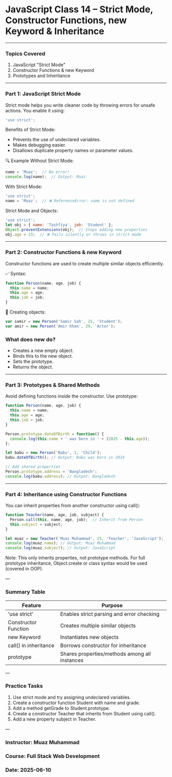 # JavaScript Class 14 – Strict Mode, Constructor Functions, new Keyword & Inheritance

---

### Topics Covered

1. JavaScript "Strict Mode"
2. Constructor Functions & new Keyword
3. Prototypes and Inheritance

---

### Part 1: JavaScript Strict Mode

Strict mode helps you write cleaner code by throwing errors for unsafe actions. You enable it using:

```js
'use strict';
```

Benefits of Strict Mode:

* Prevents the use of undeclared variables.
* Makes debugging easier.
* Disallows duplicate property names or parameter values.

🔍 Example Without Strict Mode:

```js
name = 'Muaz';  // No error!
console.log(name);  // Output: Muaz
```

 With Strict Mode:

```js
'use strict';
name = 'Muaz';  // ❌ ReferenceError: name is not defined
```

 Strict Mode and Objects:

```js
'use strict';
let obj = { name: 'Tashfiya', job: 'Student' };
Object.preventExtensions(obj);  // Stops adding new properties
obj.age = 23;  // ❌ Fails silently or throws in strict mode
```

---

### Part 2: Constructor Functions & new Keyword

Constructor functions are used to create multiple similar objects efficiently.

✅ Syntax:

```js
function Person(name, age, job) {
  this.name = name;
  this.age = age;
  this.job = job;
}
```

🔨 Creating objects:

```js
var samir = new Person('Samir Sah', 25, 'Student');
var amir = new Person('Amir Khan', 29, 'Actor');
```

### What does new do?

* Creates a new empty object.
* Binds this to the new object.
* Sets the prototype.
* Returns the object.

---

### Part 3: Prototypes & Shared Methods

Avoid defining functions inside the constructor. Use prototype:

```js
function Person(name, age, job) {
  this.name = name;
  this.age = age;
  this.job = job;
}

Person.prototype.dateOfBirth = function() {
  console.log(this.name + ' was born in ' + (2025 - this.age));
};

let babu = new Person('Babu', 1, 'Child');
babu.dateOfBirth(); // Output: Babu was born in 2024

// Add shared properties
Person.prototype.address = 'Bangladesh';
console.log(babu.address); // Output: Bangladesh
```

---

### Part 4: Inheritance using Constructor Functions

You can inherit properties from another constructor using call():

```js
function Teacher(name, age, job, subject) {
  Person.call(this, name, age, job);  // Inherit from Person
  this.subject = subject;
}

let muaz = new Teacher('Muaz Muhammad', 25, 'Teacher', 'JavaScript');
console.log(muaz.name); // Output: Muaz Muhammad
console.log(muaz.subject); // Output: JavaScript
```

Note: This only inherits properties, not prototype methods. For full prototype inheritance, Object.create or class syntax would be used (covered in OOP).

—

### Summary Table

| Feature               | Purpose                                       |
| --------------------- | --------------------------------------------- |
| 'use strict'          | Enables strict parsing and error checking     |
| Constructor Function  | Creates multiple similar objects              |
| new Keyword           | Instantiates new objects                      |
| call() in inheritance | Borrows constructor for inheritance           |
| prototype             | Shares properties/methods among all instances |

—

### Practice Tasks

1. Use strict mode and try assigning undeclared variables.
2. Create a constructor function Student with name and grade.
3. Add a method getGrade to Student.prototype.
4. Create a constructor Teacher that inherits from Student using call().
5. Add a new property subject in Teacher.

—

### Instructor: Muaz Muhammad
### Course: Full Stack Web Development
### Date: 2025-06-10


